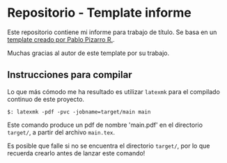 # Repositorio - Template informe

Este repositorio contiene mi informe para trabajo de título.
Se basa en un [template creado por Pablo Pizarro R.](https://latex.ppizarror.com/informe).

Muchas gracias al autor de este template por su trabajo.

## Instrucciones para compilar

Lo que más cómodo me ha resultado es utilizar `latexmk` para el compilado continuo de este proyecto.

```shell
$: latexmk -pdf -pvc -jobname=target/main main
```

Este comando produce un pdf de nombre 'main.pdf' en el directorio `target/`, a partir del archivo `main.tex`.

Es posible que falle si no se encuentra el directorio `target/`, por lo que recuerda crearlo antes de lanzar este comando!
